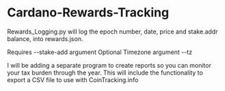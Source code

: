 # Cardano-Rewards-Tracking

Rewards_Logging.py will log the epoch number, date, price and stake.addr balance, into rewards.json.

Requires --stake-add argument
Optional Timezone argument --tz 

I will be adding a separate program to create reports so you can monitor your tax burden through the year.
This will include the functionality to export a CSV file to use with CoinTracking.info

